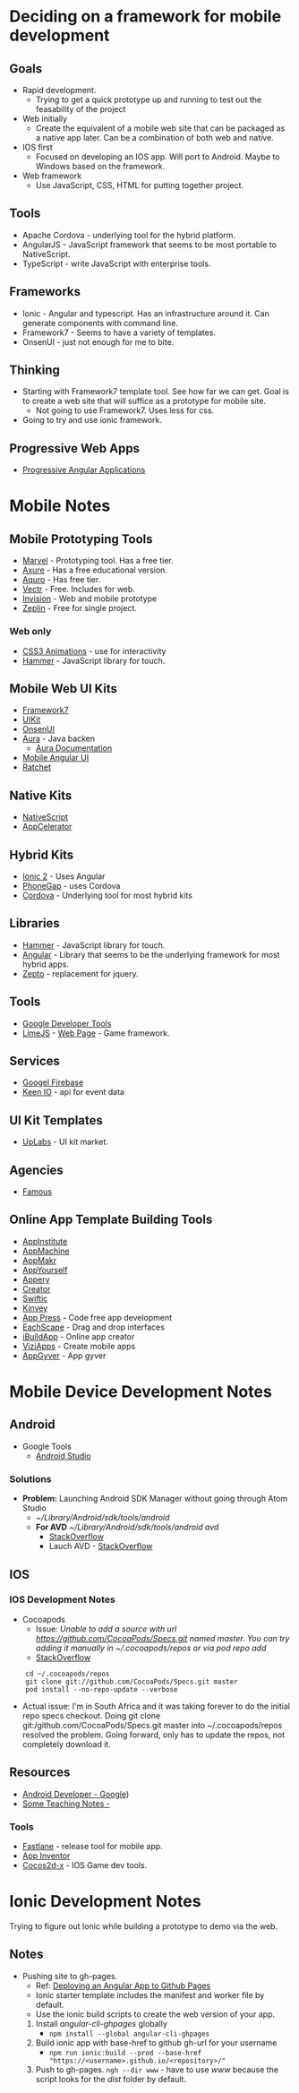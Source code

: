 # Deciding on a framework for mobile development

## Goals
* Rapid development.
    * Trying to get a quick prototype up and running to test out the feasability of the project
* Web initially
    * Create the equivalent of a mobile web site that can be packaged as a native app later. Can be a combination of both web and native.
* IOS first
    * Focused on developing an IOS app. Will port to Android. Maybe to Windows based on the framework.
* Web framework
    * Use JavaScript, CSS, HTML for putting together project.

## Tools
* Apache Cordova - underlying tool for the hybrid platform.
* AngularJS - JavaScript framework that seems to be most portable to NativeScript.
* TypeScript - write JavaScript with enterprise tools.

## Frameworks
* Ionic - Angular and typescript. Has an infrastructure around it. Can generate components with command line.
* Framework7 - Seems to have a variety of templates.
* OnsenUI - just not enough for me to bite.

## Thinking
* Starting with Framework7 template tool. See how far we can get. Goal is to create a web site that will suffice as a prototype for mobile site.
    * Not going to use Framework7. Uses less for css.
* Going to try and use ionic framework.

## Progressive Web Apps
* [Progressive Angular Applications](https://houssein.me/progressive-angular-applications)

# Mobile Notes

## Mobile Prototyping Tools
* [Marvel](https://marvelapp.com/features/) - Prototyping tool. Has a free tier.
* [Axure](https://www.axure.com/#a=features) - Has a free educational version.
* [Aquro](http://www.aquro.com/pricing) - Has free tier.
* [Vectr](https://vectr.com/) - Free. Includes for web.
* [Invision](https://www.invisionapp.com/) - Web and mobile prototype
* [Zeplin](https://zeplin.io/) - Free for single project.

### Web only
* [CSS3 Animations](https://developer.mozilla.org/en-US/docs/Web/CSS/CSS_Animations/Using_CSS_animations) - use for interactivity
* [Hammer](http://hammerjs.github.io/) - JavaScript library for touch.

## Mobile Web UI Kits
* [Framework7](https://framework7.io/)
* [UIKit](https://getuikit.com/docs/installation)
* [OnsenUI](https://onsen.io)
* [Aura](https://github.com/forcedotcom/aura) - Java backen
    * [Aura Documentation](http://documentation.auraframework.org/auradocs)
* [Mobile Angular UI](http://mobileangularui.com/)
* [Ratchet](http://goratchet.com/)

## Native Kits
* [NativeScript](http://docs.nativescript.org/)
* [AppCelerator](http://www.appcelerator.com/)

## Hybrid Kits
* [Ionic 2](http://ionicframework.com/docs/intro/installation/) - Uses Angular
* [PhoneGap](https://phonegap.com/) - uses Cordova
* [Cordova](https://cordova.apache.org/) - Underlying tool for most hybrid kits

## Libraries
* [Hammer](http://hammerjs.github.io/) - JavaScript library for touch.
* [Angular](https://angular.io/) - Library that seems to be the underlying framework for most hybrid apps.
* [Zepto](http://zeptojs.com/) - replacement for jquery.

## Tools
* [Google Developer Tools](https://developers.google.com/products/develop/)
* [LimeJS](https://github.com/digitalfruit/limejs) - [Web Page](http://www.limejs.com/) - Game framework.

## Services
* [Googel Firebase](https://firebase.google.com/)
* [Keen IO](https://keen.io/) - api for event data

## UI Kit Templates
* [UpLabs](https://ios.uplabs.com/) - UI kit market.

## Agencies
* [Famous](https://famous.co/)

## Online App Template Building Tools
* [AppInstitute](https://appinstitute.com/pricing/)
* [AppMachine](http://www.appmachine.com/)
* [AppMakr](https://www.appmakr.com/)
* [AppYourself](https://appyourself.net/en/)
* [Appery](https://appery.io/)
* [Creator](http://ionic.io/products/creator/pricing)
* [Swiftic](https://www.swiftic.com/features/)
* [Kinvey](https://www.kinvey.com/)
* [App Press](https://www.app-press.com/) - Code free app development
* [EachScape](https://eachscape.com/) - Drag and drop interfaces
* [iBuildApp](https://ibuildapp.com/) - Online app creator
* [ViziApps](http://www.viziapps.com/) - Create mobile apps
* [AppGyver](https://www.appgyver.eu/) - App gyver

# Mobile Device Development Notes

## Android
* Google Tools
    * [Android Studio](https://developer.android.com/studio/index.html)

### Solutions
* **Problem:** Launching Android SDK Manager without going through Atom Studio
  * *~/Library/Android/sdk/tools/android*
  * **For AVD** *~/Library/Android/sdk/tools/android avd*
      * [StackOverflow](http://stackoverflow.com/questions/16271242/launch-android-sdk-manager-tools-directory-doesnt-exist-mac)
      * Lauch AVD - [StackOverflow](http://stackoverflow.com/questions/8119282/dont-see-android-sdk-and-avd-manager-when-execute-android-tool-command)

## IOS
### IOS Development Notes

* Cocoapods
    * Issue: *Unable to add a source with url https://github.com/CocoaPods/Specs.git named master. You can try adding it manually in ~/.cocoapods/repos or via pod repo add*
    * [StackOverflow](http://stackoverflow.com/questions/33649114/since-i-installed-xcode-7-1-1-and-updatet-on-osx-10-11-1-i-get-an-git-error)
```
    cd ~/.cocoapods/repos
    git clone git://github.com/CocoaPods/Specs.git master
    pod install --no-repo-update --verbose
```
* Actual issue: I'm in South Africa and it was taking forever to do the initial repo specs checkout. Doing git clone git:/github.com/CocoaPods/Specs.git master into ~/.cocoapods/repos resolved the problem. Going forward, only has to update the repos, not completely download it.

## Resources
* [Android Developer - Google](https://developer.android.com/index.html))
* [Some Teaching Notes - ](https://www3.ntu.edu.sg/home/ehchua/programming/android/Android_HowTo.html#zz-2.)

### Tools
* [Fastlane](https://fastlane.tools/) - release tool for mobile app.
* [App Inventor](http://appinventor.mit.edu/explore/)
* [Cocos2d-x](http://www.cocos2d-x.org/) - IOS Game dev tools.

# Ionic Development Notes
Trying to figure out Ionic while building a prototype to demo via the web.
## Notes
* Pushing site to gh-pages.
    * Ref: [Deploying an Angular App to Github Pages](https://alligator.io/angular/deploying-angular-app-github-pages/)
    * Ionic starter template includes the manifest and worker file by default.
    * Use the ionic build scripts to create the web version of your app.
    1. Install *angular-cli-ghpages* globally
        * `npm install --global angular-cli-ghpages`
    1. Build ionic app with base-href to github gh-url for your username
        * `npm run ionic:build --prod --base-href "https://<username>.github.io/<repository>/"`
    1. Push to gh-pages. `ngh --dir www` - have to use *www* because the script looks for the *dist* folder by default.
